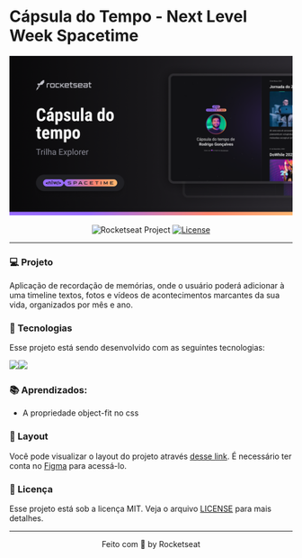 # Cápsula do Tempo - Next Level Week Spacetime

<img src="./assets/thumbnail.png" />

<p align="center">
  <img src="https://img.shields.io/static/v1?label=Rocketseat&message=Education&color=8257e5&labelColor=202024" alt="Rocketseat Project" />
  <a href="LICENSE"><img  src="https://img.shields.io/static/v1?label=License&message=MIT&color=8257e5&labelColor=202024" alt="License"></a>
</p>

---

### 💻 Projeto

Aplicação de recordação de memórias, onde o usuário poderá adicionar à uma timeline textos, fotos e vídeos de acontecimentos marcantes da sua vida, organizados por mês e ano.

### 🚀 Tecnologias
Esse projeto está sendo desenvolvido com as seguintes tecnologias:

<img src="https://img.shields.io/static/v1?label=&message=HTML&color=orange&style=for-the-badge&logo=HTML5&logoColor=white"/><img src="https://img.shields.io/static/v1?label=&message=CSS&color=blue&style=for-the-badge&logo=CSS3&logoColor=white"/>

### 📚 Aprendizados:

- A propriedade object-fit no css

###  🔖 Layout

Você pode visualizar o layout do projeto através [desse link](https://www.figma.com/file/KnAzTvAbsVlLrbeCcAikaO/C%C3%A1psula-do-tempo-%E2%80%A2-Trilha-Explorer-(Community)-(Copy)?type=design&node-id=306-3&t=5CDLRQvCYxth8eG6-0). É necessário ter conta no [Figma](https://figma.com) para acessá-lo.

### 📝 Licença

Esse projeto está sob a licença MIT. Veja o arquivo [LICENSE](LICENSE) para mais detalhes.

---

<p align="center">
  Feito com 💜 by Rocketseat
</p>
